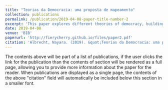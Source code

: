 ```yaml
---
title: "Teorias da Democracia: uma proposta de mapeamento"
collection: publications
permalink: /publication/2019-04-08-paper-title-number-2
excerpt: 'This paper explores different theories of democracy, building a synthesis about diverse conceptions of "what democracy means". It discusses contemporary democratic theories, linking them with classical and modern sources.'
date: 2019-04-08
venue: 'BIB'
paperurl: 'http://fierycherry.github.io/files/paper2.pdf'
citation: 'Albrecht, Nayara. (2019). &quot;Teorias da Democracia: uma proposta de mapeamento.&quot; <i>BIB</i>. 1(2).'
---
```


The contents above will be part of a list of publications, if the user clicks the link for the publication than the contents of section will be rendered as a full page, allowing you to provide more information about the paper for the reader. When publications are displayed as a single page, the contents of the above "citation" field will automatically be included below this section in a smaller font.
